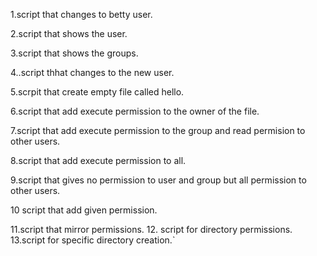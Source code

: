 1.script that changes to betty user.

2.script that shows the user.

3.script that shows the groups.

4..script thhat changes to the new user.

5.scrpit that create empty file called hello.

6.script that add execute permission to the owner of the file.

7.script that add execute permission to the group and read permision to other users.

8.script that add execute permission to all.

9.script that gives no permission to user and group but all permission to other users.

10 script that add given permission.

11.script that mirror permissions.
12. script for directory permissions.
13.script for specific directory creation.`
